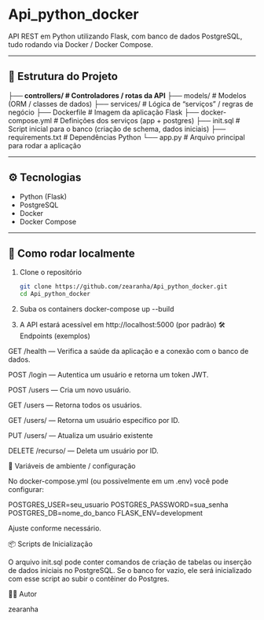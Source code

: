 # Api_python_docker

API REST em Python utilizando Flask, com banco de dados PostgreSQL, tudo rodando via Docker / Docker Compose.

---

## 🧱 Estrutura do Projeto

<b>├── controllers/ # Controladores / rotas da API</b>
├── models/ # Modelos (ORM / classes de dados)
├── services/ # Lógica de “serviços” / regras de negócio
├── Dockerfile # Imagem da aplicação Flask
├── docker-compose.yml # Definições dos serviços (app + postgres)
├── init.sql # Script inicial para o banco (criação de schema, dados iniciais)
├── requirements.txt # Dependências Python
└── app.py # Arquivo principal para rodar a aplicação



---

## ⚙️ Tecnologias

- Python (Flask)  
- PostgreSQL  
- Docker  
- Docker Compose  

---

## 🚀 Como rodar localmente

1. Clone o repositório  
   ```bash
   git clone https://github.com/zearanha/Api_python_docker.git
   cd Api_python_docker


2. Suba os containers
   docker-compose up --build

3. A API estará acessível em http://localhost:5000 (por padrão)
   🛠️ Endpoints (exemplos)

GET /health — Verifica a saúde da aplicação e a conexão com o banco de dados.

POST /login — Autentica um usuário e retorna um token JWT.

POST /users — Cria um novo usuário.

GET /users — Retorna todos os usuários.

GET /users/<id> — Retorna um usuário específico por ID.

PUT /users/<id> — Atualiza um usuário existente

DELETE /recurso/<id> — Deleta um usuário por ID.



📂 Variáveis de ambiente / configuração

No docker-compose.yml (ou possivelmente em um .env) você pode configurar:

POSTGRES_USER=seu_usuario
POSTGRES_PASSWORD=sua_senha
POSTGRES_DB=nome_do_banco
FLASK_ENV=development


Ajuste conforme necessário.

📦 Scripts de Inicialização

O arquivo init.sql pode conter comandos de criação de tabelas ou inserção de dados iniciais no PostgreSQL.
Se o banco for vazio, ele será inicializado com esse script ao subir o contêiner do Postgres.

🧑‍💻 Autor

zearanha
